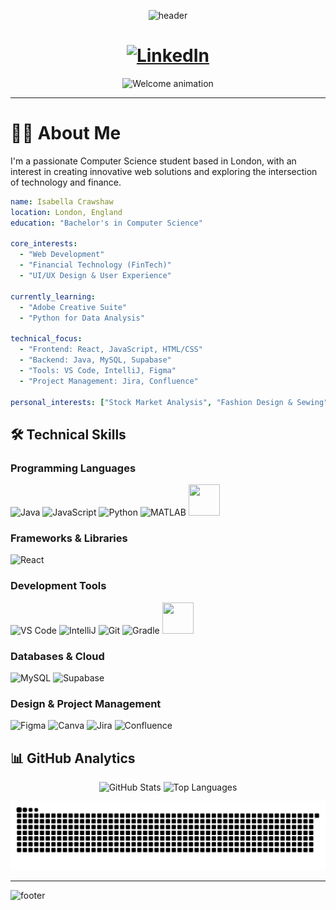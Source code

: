 <div align="center">
  
![header](https://capsule-render.vercel.app/api?type=wave&color=gradient&height=320&section=header&text=Hey%20Everyone&fontSize=65&fontColor=ffffff&descSize=18&descAlignY=68&animation=fadeIn)

</div>

<h1 align="center">
  <a href="https://www.linkedin.com/in/isabella-crawshaw-946b382b9?utm_source=share&utm_campaign=share_via&utm_content=profile&utm_medium=android_app">
    <img src="https://img.shields.io/badge/-Connect%20on%20LinkedIn-0077B5?style=flat-square&logo=linkedin&logoColor=white" alt="LinkedIn"/>
  </a>
</h1>

<div align="center">
  <img src="https://media.giphy.com/media/bcKmIWkUMCjVm/giphy.gif" width="400" height="300" alt="Welcome animation"/>
</div>


---

# 👩‍💻 About Me 

I'm a passionate Computer Science student based in London, with an interest in creating innovative web solutions and exploring the intersection of technology and finance.

```yaml
name: Isabella Crawshaw
location: London, England
education: "Bachelor's in Computer Science"

core_interests:
  - "Web Development"
  - "Financial Technology (FinTech)"
  - "UI/UX Design & User Experience"

currently_learning: 
  - "Adobe Creative Suite"
  - "Python for Data Analysis"

technical_focus:
  - "Frontend: React, JavaScript, HTML/CSS"
  - "Backend: Java, MySQL, Supabase"
  - "Tools: VS Code, IntelliJ, Figma"
  - "Project Management: Jira, Confluence"

personal_interests: ["Stock Market Analysis", "Fashion Design & Sewing", "Handmade Jewelry"]
```

## 🛠️ Technical Skills

### Programming Languages
<p align="left">
<img src="https://cdn.jsdelivr.net/gh/devicons/devicon@latest/icons/java/java-original-wordmark.svg" width="50" height="50" alt="Java"/>
<img src="https://cdn.jsdelivr.net/gh/devicons/devicon@latest/icons/javascript/javascript-original.svg" width="50" height="50" alt="JavaScript"/>
<img src="https://cdn.jsdelivr.net/gh/devicons/devicon@latest/icons/python/python-original.svg" width="50" height="50" alt="Python"/>
<img src="https://cdn.jsdelivr.net/gh/devicons/devicon@latest/icons/matlab/matlab-original.svg" width="50" height="50" alt="MATLAB"/>
<img src="https://cdn.jsdelivr.net/gh/devicons/devicon@latest/icons/rstudio/rstudio-original.svg" width="50" height="50" />
          
</p>

### Frameworks & Libraries
<p align="left">
<img src="https://cdn.jsdelivr.net/gh/devicons/devicon@latest/icons/react/react-original-wordmark.svg" width="50" height="50" alt="React"/>
</p>

### Development Tools
<p align="left">
<img src="https://cdn.jsdelivr.net/gh/devicons/devicon@latest/icons/vscode/vscode-original-wordmark.svg" width="50" height="50" alt="VS Code"/>
<img src="https://cdn.jsdelivr.net/gh/devicons/devicon@latest/icons/intellij/intellij-original.svg" width="50" height="50" alt="IntelliJ"/>
<img src="https://cdn.jsdelivr.net/gh/devicons/devicon@latest/icons/git/git-original-wordmark.svg" width="50" height="50" alt="Git"/>
<img src="https://cdn.jsdelivr.net/gh/devicons/devicon@latest/icons/gradle/gradle-original-wordmark.svg" width="50" height="50" alt="Gradle"/>
<img src="https://cdn.jsdelivr.net/gh/devicons/devicon@latest/icons/eclipse/eclipse-original-wordmark.svg" width="50" height="50"/>
          
</p>

### Databases & Cloud
<p align="left">
<img src="https://cdn.jsdelivr.net/gh/devicons/devicon@latest/icons/mysql/mysql-original-wordmark.svg" width="50" height="50" alt="MySQL"/>
<img src="https://cdn.jsdelivr.net/gh/devicons/devicon@latest/icons/supabase/supabase-original-wordmark.svg" width="50" height="50" alt="Supabase"/>
</p>

### Design & Project Management
<p align="left">
<img src="https://cdn.jsdelivr.net/gh/devicons/devicon@latest/icons/figma/figma-original.svg" width="50" height="50" alt="Figma"/>
<img src="https://cdn.jsdelivr.net/gh/devicons/devicon@latest/icons/canva/canva-original.svg" width="50" height="50" alt="Canva"/>
<img src="https://cdn.jsdelivr.net/gh/devicons/devicon@latest/icons/jira/jira-original-wordmark.svg" width="50" height="50" alt="Jira"/>
<img src="https://cdn.jsdelivr.net/gh/devicons/devicon@latest/icons/confluence/confluence-original-wordmark.svg" width="50" height="50" alt="Confluence"/>
</p>

## 📊 GitHub Analytics

<div align="center">
  <img src="https://github-readme-stats.vercel.app/api?username=IsabellaCrawshaw&show_icons=true&theme=default&hide_border=true&count_private=true" alt="GitHub Stats" height="180"/>
  <img src="https://github-readme-stats.vercel.app/api/top-langs/?username=IsabellaCrawshaw&layout=compact&theme=default&hide_border=true" alt="Top Languages" height="180"/>
</div>

![Snake animation](https://github.com/IsabellaCrawshaw/IsabellaCrawshaw/blob/output/github-contribution-grid-snake.svg)


---

![footer](https://capsule-render.vercel.app/api?type=wave&color=gradient&height=100&section=footer)
